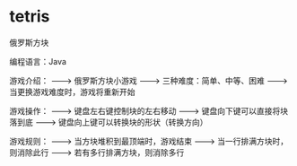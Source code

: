 # tetris
俄罗斯方块

编程语言：Java

游戏介绍：
---> 俄罗斯方块小游戏
---> 三种难度：简单、中等、困难
---> 当更换游戏难度时，游戏将重新开始

游戏操作：
---> 键盘左右键控制块的左右移动
---> 键盘向下键可以直接将块落到底
---> 键盘向上键可以转换块的形状（转换方向）

游戏规则：
---> 当方块堆积到最顶端时，游戏结束
---> 当一行排满方块时，则消除此行
---> 若有多行排满方块，则消除多行
